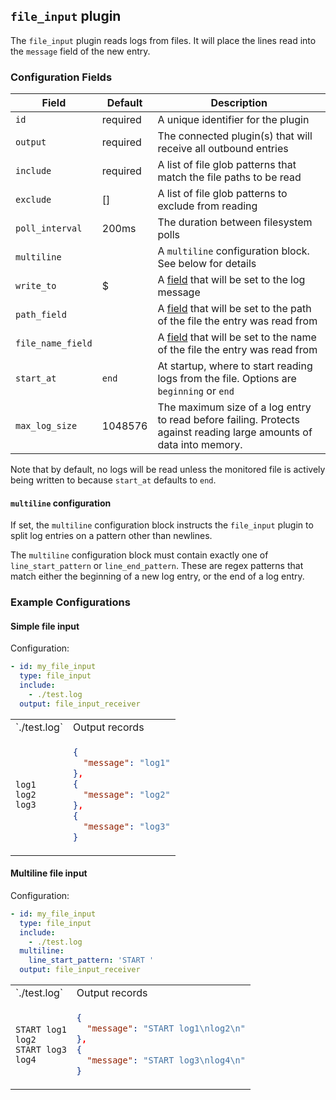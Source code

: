 ## `file_input` plugin

The `file_input` plugin reads logs from files. It will place the lines read into the `message` field of the new entry.

### Configuration Fields

| Field             | Default  | Description                                                                                                         |
| ---               | ---      | ---                                                                                                                 |
| `id`              | required | A unique identifier for the plugin                                                                                  |
| `output`          | required | The connected plugin(s) that will receive all outbound entries                                                      |
| `include`         | required | A list of file glob patterns that match the file paths to be read                                                   |
| `exclude`         | []       | A list of file glob patterns to exclude from reading                                                                |
| `poll_interval`   | 200ms    | The duration between filesystem polls                                                                               |
| `multiline`       |          | A `multiline` configuration block. See below for details                                                            |
| `write_to`        | $        | A [field](/docs/types/field.md) that will be set to the log message                                                 |
| `path_field`      |          | A [field](/docs/types/field.md) that will be set to the path of the file the entry was read from                    |
| `file_name_field` |          | A [field](/docs/types/field.md) that will be set to the name of the file the entry was read from                    |
| `start_at`        | `end`    | At startup, where to start reading logs from the file. Options are `beginning` or `end`                             |
| `max_log_size`    | 1048576  | The maximum size of a log entry to read before failing. Protects against reading large amounts of data into memory. |

Note that by default, no logs will be read unless the monitored file is actively being written to because `start_at` defaults to `end`.

#### `multiline` configuration

If set, the `multiline` configuration block instructs the `file_input` plugin to split log entries on a pattern other than newlines.

The `multiline` configuration block must contain exactly one of `line_start_pattern` or `line_end_pattern`. These are regex patterns that
match either the beginning of a new log entry, or the end of a log entry.

### Example Configurations

#### Simple file input

Configuration:
```yaml
- id: my_file_input
  type: file_input
  include:
    - ./test.log
  output: file_input_receiver
```

<table>
<tr><td> `./test.log` </td> <td> Output records </td></tr>
<tr>
<td>

```
log1
log2
log3
```

</td>
<td>

```json
{
  "message": "log1"
},
{
  "message": "log2"
},
{
  "message": "log3"
}
```

</td>
</tr>
</table>

#### Multiline file input

Configuration:
```yaml
- id: my_file_input
  type: file_input
  include:
    - ./test.log
  multiline:
    line_start_pattern: 'START '
  output: file_input_receiver
```

<table>
<tr><td> `./test.log` </td> <td> Output records </td></tr>
<tr>
<td>

```
START log1
log2
START log3
log4
```

</td>
<td>

```json
{
  "message": "START log1\nlog2\n"
},
{
  "message": "START log3\nlog4\n"
}
```

</td>
</tr>
</table>
